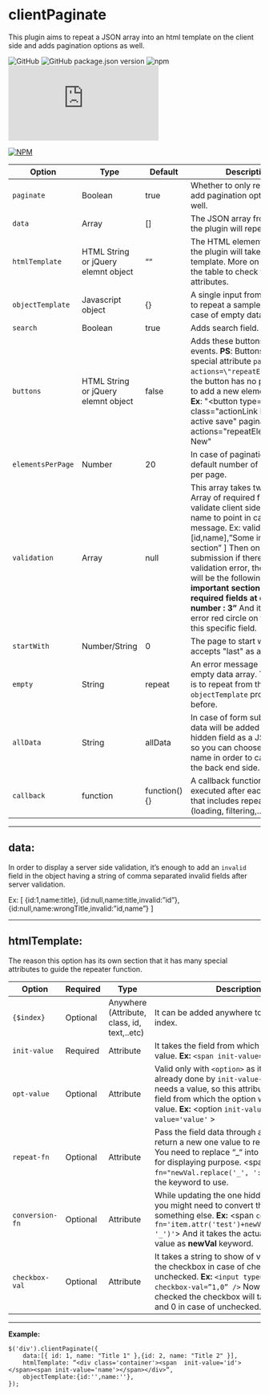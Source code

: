 # clientPaginate
This plugin aims to repeat a JSON array into an html template on the client side and adds pagination options as well.

![GitHub](https://img.shields.io/github/license/AndrewLawendy/clientPaginate)
![GitHub package.json version](https://img.shields.io/github/package-json/v/AndrewLawendy/clientPaginate)
![npm](https://img.shields.io/npm/dw/client-paginate)
![GitHub file size in bytes](https://img.shields.io/github/size/AndrewLawendy/clientPaginate/src/clientPaginate.js)

[![NPM](https://nodei.co/npm/client-paginate.png?downloads=true)](https://nodei.co/npm/client-paginate/)

| Option  | Type  | Default  | Description  |
|---|---|---|---|
| `paginate`  | Boolean  | true  | Whether to only repeat or to add pagination options as well. |
|  `data` | Array  |  []  | The JSON array from which the plugin will repeat.  |
|  `htmlTemplate` |  HTML String or jQuery elemnt object | ““  |  The HTML element from that the plugin will take as template. More on that after the table to check the special attributes. |
| `objectTemplate`  |  Javascript object | {}  | A single input from the array to repeat a sample from in case of empty data array.  |
| `search`  | Boolean  |  true | Adds search field.  |
| `buttons`  | HTML String or jQuery elemnt object  | false  | Adds these buttons for special events. **PS**: Buttons can take special attribute `pagination-actions=\"repeatElement\"` if the button has no purpose but to add a new element to array. **Ex**: "<button type='button' class=\"actionLink level2 active save\" pagination-actions=\"repeatElement\">Add New</button>"  |
| `elementsPerPage`  | Number  | 20  | In case of pagination, the default number of elements per page.  |
| `validation`  | Array  | null  | This array takes two fields: Array of required fields to validate client side. Section name to point in case of error message. Ex: validation = [ [id,name],”Some important section” ] Then on form submission if there is any validation error, the message will be the following: **”Some important section: Missing required fields at element number : 3”** And it adds the error red circle on the right of this specific field.  |
|  `startWith` | Number/String  | 0  | The page to start with. I can accepts "last" as a value.  |
| `empty`  |  String | repeat  | An error message in case of empty data array. The default is to repeat from the empty `objectTemplate` provided before.  |
| `allData`  | String  | allData  | In case of form submission all data will be added to one hidden field as a JSON object, so you can choose that field name in order to catch it on the back end side.  |
| `callback`  | function  | function(){}  | A callback function to be executed after each action that includes repeating (loading, filtering,…). |

---
## data:
In order to display a server side validation, it’s enough to add an `invalid` field in the object having a string of comma separated invalid fields after server validation.

Ex: [
{id:1,name:title},
{id:null,name:title,invalid:”id”},
{id:null,name:wrongTitle,invalid:”id,name”}
]

---
## htmlTemplate:
The reason this option has its own section that it has many special attributes to guide the repeater function.

| Option  | Required  | Type  | Description  |
|---|---|---|---|
| `{$index}`  | Optional  | Anywhere (Attribute, class, id, text,..etc)  | It can be added anywhere to reuse the item index.  |
|  `init-value` | Required  |  Attribute |  It takes the field from which it will have the value. **Ex:** `<span init-value='id'></span>` |
| `opt-value`  | Optional  | Attribute  | Valid only with `<option>` as it takes a text -already done by  `init-value`-and then it needs a value, so this attributes contains the field from which the option will take the value. **Ex:** <option `init-value='text'` `opt-value='value'` ></option> |
| `repeat-fn`  | Optional  | Attribute  | Pass the field data through a function and return a new one value to repeat from. **Ex:** You need to replace “_“ into a regular space for displaying purpose. <span `repeat-fn="newVal.replace('_', ':')`"></span> **newVal** is the keyword to use. |
| `conversion-fn`  | Optional  | Attribute  | While updating the one hidden field before you might need to convert the data into something else. **Ex:** <span `conversion-fn='item.attr('test')+newVal.replace(':', '_')'`></span> And it takes the actual **item** and its value as **newVal** keyword. |
| `checkbox-val`  | Optional  | Attribute  | It takes a string to show of values to assign the checkbox in case of checked or in unchecked. **Ex:** `<input type=”checkbox” checkbox-val=”1,0” />` Now in case of checked the checkbox will take 1 as a value, and 0 in case of unchecked.|

---

**Example:**

    $('div').clientPaginate({
        data:[{ id: 1, name: "Title 1" },{id: 2, name: "Title 2" }],
        htmlTemplate: “<div class='container'><span  init-value='id'></span><span init-value='name'></span></div>“,
        objectTemplate:{id:'',name:''},
    });
